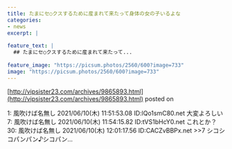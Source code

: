```yaml
---
title: たまにセ○クスするために産まれて来たって身体の女の子いるよな
categories:
- news
excerpt: |
  
feature_text: |
  ## たまにセ○クスするために産まれて来たって...
  
feature_image: "https://picsum.photos/2560/600?image=733"
image: "https://picsum.photos/2560/600?image=733"
---
```


[http://vipsister23.com/archives/9865893.html](http://vipsister23.com/archives/9865893.html)
posted on 

<!--more-->

1: 風吹けば名無し 2021/06/10(木) 11:51:53.08 ID:lQo1smC80.net 大変よろしい 7: 風吹けば名無し 2021/06/10(木) 11:54:15.82 ID:tVS1bHcY0.net これとか？ 30: 風吹けば名無し 2021/06/10(木) 12:01:17.56 ID:CACZvBBPx.net &gt;&gt;7 シコシコパンパン♪シコパン...
